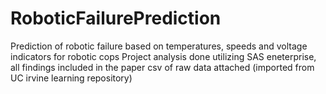 # RoboticFailurePrediction
Prediction of robotic failure based on temperatures, speeds and voltage indicators for robotic cops
Project analysis done utilizing SAS eneterprise, all findings included in the paper
csv of raw data attached (imported from UC irvine learning repository)
